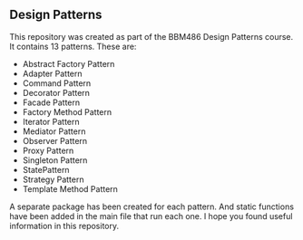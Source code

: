 ## Design Patterns

This repository was created as part of the BBM486 Design Patterns course. It contains 13 patterns. These are:

- Abstract Factory Pattern
- Adapter Pattern
- Command Pattern
- Decorator Pattern
- Facade Pattern
- Factory Method Pattern
- Iterator Pattern
- Mediator Pattern
- Observer Pattern
- Proxy Pattern
- Singleton Pattern
- StatePattern
- Strategy Pattern
- Template Method Pattern

A separate package has been created for each pattern. And static functions have been added in the main file that run each one. I hope you found useful information in this repository.
